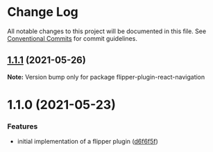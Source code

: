 # Change Log

All notable changes to this project will be documented in this file.
See [Conventional Commits](https://conventionalcommits.org) for commit guidelines.

## [1.1.1](https://github.com/react-navigation/react-navigation/compare/flipper-plugin-react-navigation@1.1.0...flipper-plugin-react-navigation@1.1.1) (2021-05-26)

**Note:** Version bump only for package flipper-plugin-react-navigation





# 1.1.0 (2021-05-23)


### Features

* initial implementation of a flipper plugin ([d6f6f5f](https://github.com/react-navigation/react-navigation/commit/d6f6f5f94db85bd9166a5a97889c37690846d519))
